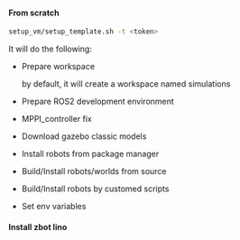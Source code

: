 #### From scratch

```bash
setup_vm/setup_template.sh -t <token>
```

It will do the following:

- Prepare workspace

  by default, it will create a workspace named simulations

- Prepare ROS2 development environment

- MPPI_controller fix

- Download gazebo classic models

- Install robots from package manager

- Build/Install robots/worlds from source

- Build/Install robots by customed scripts

- Set env variables

#### Install zbot lino
